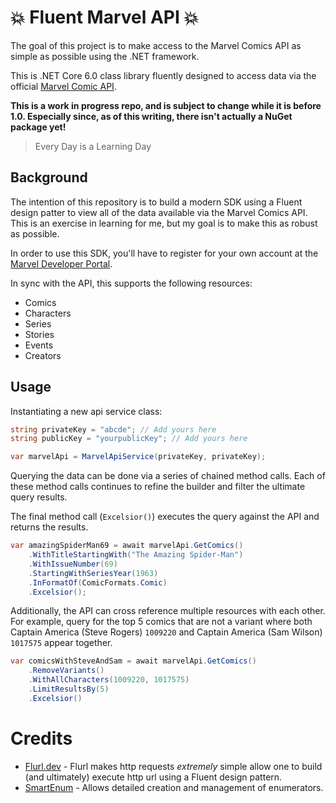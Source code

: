 # 💥 Fluent Marvel API 💥
The goal of this project is to make access to the Marvel Comics API as simple as possible using the .NET framework.

This is .NET Core 6.0 class library fluently designed to access data via the official [Marvel Comic API](https://developer.marvel.com/).

**This is a work in progress repo, and is subject to change while it is before 1.0. Especially since, as of this writing, there isn't actually a NuGet package yet!**

> Every Day is a Learning Day

## Background
The intention of this repository is to build a modern SDK using a Fluent design patter to view all of the data available via the Marvel Comics API. This is an exercise in learning for me, but my goal is to make this as robust as possible.

In order to use this SDK, you'll have to register for your own account at the [Marvel Developer Portal](https://developer.arvel.com/).

In sync with the API, this supports the following resources:
* Comics
* Characters
* Series
* Stories
* Events
* Creators

## Usage
Instantiating a new api service class:
```cs
string privateKey = "abcde"; // Add yours here
string publicKey = "yourpublicKey"; // Add yours here

var marvelApi = MarvelApiService(privateKey, privateKey);
```

Querying the data can be done via a series of chained method calls.  Each of these method calls continues to refine the builder and filter the ultimate query results.

The final method call (`Excelsior()`) executes the query against the API and returns the results.

```cs
var amazingSpiderMan69 = await marvelApi.GetComics()
    .WithTitleStartingWith("The Amazing Spider-Man")
    .WithIssueNumber(69)
    .StartingWithSeriesYear(1963)
    .InFormatOf(ComicFormats.Comic)
    .Excelsior();
```

Additionally, the API can cross reference multiple resources with each other.  For example, query for the top 5 comics that are not a variant where both Captain America (Steve Rogers) `1009220` and Captain America (Sam Wilson) `1017575` appear together.

```cs
var comicsWithSteveAndSam = await marvelApi.GetComics()
    .RemoveVariants()
    .WithAllCharacters(1009220, 1017575)
    .LimitResultsBy(5)
    .Excelsior()
```

# Credits
* [Flurl.dev](https://flurl.dev) - Flurl makes http requests _extremely_ simple allow one to build (and ultimately) execute http url using a Fluent design pattern.
* [SmartEnum](https://github.com/ardalis/SmartEnum) - Allows detailed creation and management of enumerators.